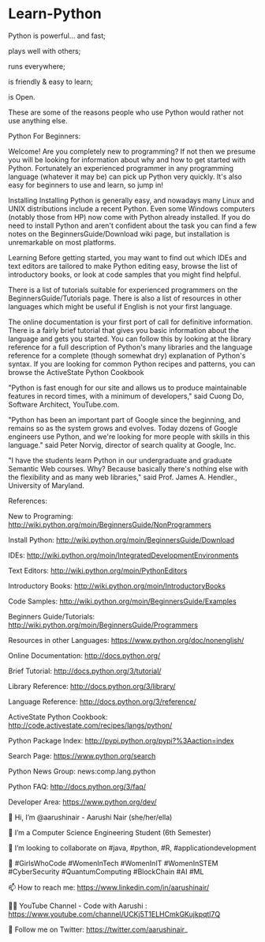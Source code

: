 # Learn-Python

Python is powerful... and fast;

plays well with others;

runs everywhere;

is friendly & easy to learn;

is Open.

These are some of the reasons people who use Python would rather not use anything else.


Python For Beginners:

Welcome! Are you completely new to programming? If not then we presume you will be looking for information about why and how to get started with Python. Fortunately an experienced programmer in any programming language (whatever it may be) can pick up Python very quickly. It's also easy for beginners to use and learn, so jump in!

Installing
Installing Python is generally easy, and nowadays many Linux and UNIX distributions include a recent Python. Even some Windows computers (notably those from HP) now come with Python already installed. If you do need to install Python and aren't confident about the task you can find a few notes on the BeginnersGuide/Download wiki page, but installation is unremarkable on most platforms.

Learning
Before getting started, you may want to find out which IDEs and text editors are tailored to make Python editing easy, browse the list of introductory books, or look at code samples that you might find helpful.

There is a list of tutorials suitable for experienced programmers on the BeginnersGuide/Tutorials page. There is also a list of resources in other languages which might be useful if English is not your first language.

The online documentation is your first port of call for definitive information. There is a fairly brief tutorial that gives you basic information about the language and gets you started. You can follow this by looking at the library reference for a full description of Python's many libraries and the language reference for a complete (though somewhat dry) explanation of Python's syntax. If you are looking for common Python recipes and patterns, you can browse the ActiveState Python Cookbook

"Python is fast enough for our site and allows us to produce maintainable features in record times, with a minimum of developers," said Cuong Do, Software Architect, YouTube.com.

"Python has been an important part of Google since the beginning, and remains so as the system grows and evolves. Today dozens of Google engineers use Python, and we're looking for more people with skills in this language." said Peter Norvig, director of search quality at Google, Inc.

"I have the students learn Python in our undergraduate and graduate Semantic Web courses. Why? Because basically there's nothing else with the flexibility and as many web libraries," said Prof. James A. Hendler., University of Maryland.

References:

New to Programing: http://wiki.python.org/moin/BeginnersGuide/NonProgrammers

Install Python: http://wiki.python.org/moin/BeginnersGuide/Download

IDEs: http://wiki.python.org/moin/IntegratedDevelopmentEnvironments

Text Editors: http://wiki.python.org/moin/PythonEditors

Introductory Books: http://wiki.python.org/moin/IntroductoryBooks

Code Samples: http://wiki.python.org/moin/BeginnersGuide/Examples

Beginners Guide/Tutorials: http://wiki.python.org/moin/BeginnersGuide/Programmers

Resources in other Languages: https://www.python.org/doc/nonenglish/

Online Documentation: http://docs.python.org/

Brief Tutorial: http://docs.python.org/3/tutorial/

Library Reference: http://docs.python.org/3/library/

Language Reference: http://docs.python.org/3/reference/

ActiveState Python Cookbook: http://code.activestate.com/recipes/langs/python/

Python Package Index: http://pypi.python.org/pypi?%3Aaction=index

Search Page: https://www.python.org/search

Python News Group: news:comp.lang.python

Python FAQ: http://docs.python.org/3/faq/

Developer Area: https://www.python.org/dev/


👋 Hi, I’m @aarushinair - Aarushi Nair (she/her/ella)

👀 I’m a Computer Science Engineering Student (6th Semester)

💞️ I’m looking to collaborate on #java, #python, #R, #applicationdevelopment

🌱 #GirlsWhoCode #WomenInTech #WomenInIT #WomenInSTEM #CyberSecurity #QuantumComputing #BlockChain #AI #ML

📫 How to reach me: https://www.linkedin.com/in/aarushinair/

👩‍🏫 YouTube Channel - Code with Aarushi : https://www.youtube.com/channel/UCKj5T1ELHCmkGKujkpqtl7Q

🙋‍ Follow me on Twitter: https://twitter.com/aarushinair_
